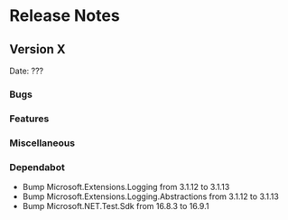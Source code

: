 # Release Notes

## Version X

Date: ???

### Bugs

### Features

### Miscellaneous

### Dependabot

- Bump Microsoft.Extensions.Logging from 3.1.12 to 3.1.13
- Bump Microsoft.Extensions.Logging.Abstractions from 3.1.12 to 3.1.13
- Bump Microsoft.NET.Test.Sdk from 16.8.3 to 16.9.1

